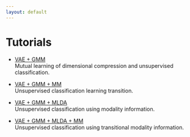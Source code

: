 ```yaml
---
layout: default
---
```

# Tutorials

- [VAE + GMM](http://serket.naka-lab.org/tutorials/vae-gmm.html)  
Mutual learning of dimensional compression and unsupervised classification.

- [VAE + GMM + MM](http://serket.naka-lab.org/tutorials/vae-gmm-mm.html)  
Unsupervised classification learning transition.

- [VAE + GMM + MLDA](http://serket.naka-lab.org/tutorials/vae-gmm-mlda.html)  
Unsupervised classification using modality information.

- [VAE + GMM + MLDA + MM](http://serket.naka-lab.org/tutorials/vae-gmm-mlda-mm.html)  
Unsupervised classification using transitional modality information.
